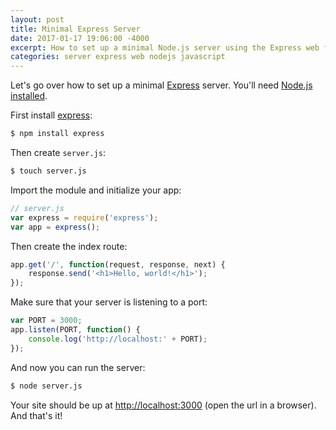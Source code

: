 ```yaml
---
layout: post
title: Minimal Express Server
date: 2017-01-17 19:06:00 -4000
excerpt: How to set up a minimal Node.js server using the Express web framework.
categories: server express web nodejs javascript
---
```


Let's go over how to set up a minimal [Express](https://b.remarkabl.org/express-js) server. You'll need [Node.js installed](https://b.remarkabl.org/1Rpc056).

First install [express](https://www.npmjs.com/package/express):

```sh
$ npm install express
```

Then create `server.js`:

```sh
$ touch server.js
```

Import the module and initialize your app:

```js
// server.js
var express = require('express');
var app = express();
```

Then create the index route:

```js
app.get('/', function(request, response, next) {
    response.send('<h1>Hello, world!</h1>');
});
```

Make sure that your server is listening to a port:

```js
var PORT = 3000;
app.listen(PORT, function() {
    console.log('http://localhost:' + PORT);
});
```

And now you can run the server:

```sh
$ node server.js
```

Your site should be up at [http://localhost:3000](http://localhost:3000) (open the url in a browser). And that's it!
